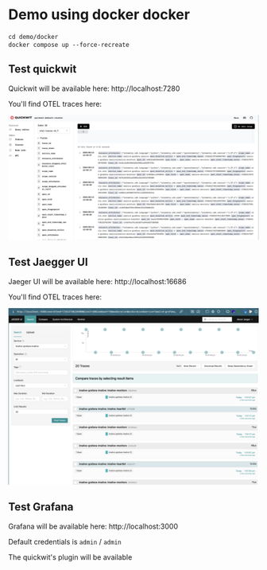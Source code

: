 # Demo using docker docker

```shel
cd demo/docker
docker compose up --force-recreate
```

## Test quickwit

Quickwit will be available here: http://localhost:7280 

You'll find OTEL traces here:

![qw-traces](./img/qw-traces.png)

## Test Jaegger UI

Jaeger UI will be available here: http://localhost:16686

You'll find OTEL traces here:

![jaeger-ui](./img/jaeger-ui.png)

## Test Grafana

Grafana will be available here: http://localhost:3000

Default credentials is `admin` / `admin`

The quickwit's plugin will be available
